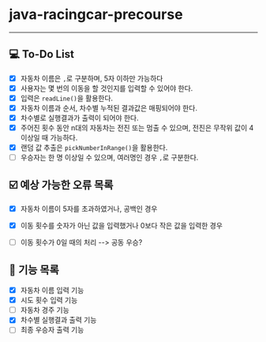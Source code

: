 # java-racingcar-precourse
-------

## 💻 To-Do List
- [x] 자동차 이름은 `,`로 구분하며, 5자 이하만 가능하다
- [x] 사용자는 몇 번의 이동을 할 것인지를 입력할 수 있어야 한다.
- [x] 입력은 `readLine()`을 활용한다.
- [x] 자동차 이름과 순서, 차수별 누적된 결과값은 매핑되어야 한다.
- [x] 차수별로 실행결과가 출력이 되어야 한다.
- [x] 주어진 횟수 동안 n대의 자동차는 전진 또는 멈출 수 있으며, 전진은 무작위 값이 4 이상일 때 가능하다.
- [x] 랜덤 값 추출은 `pickNumberInRange()`을 활용한다.
- [ ] 우승자는 한 명 이상일 수 있으며, 여러명인 경우 `,`로 구분한다. 

## ☑️ 예상 가능한 오류 목록 
- [x] 자동차 이름이 5자를 초과하였거나, 공백인 경우
- [x] 이동 횟수를 숫자가 아닌 값을 입력했거나 0보다 작은 값을 입력한 경우
- [ ] 이동 횟수가 0일 때의 처리 --> 공동 우승?


## 🎯 기능 목록
- [x] 자동차 이름 입력 기능
- [x] 시도 횟수 입력 기능
- [ ] 자동차 경주 기능
- [x] 차수별 실행결과 출력 기능
- [ ] 최종 우승자 출력 기능
